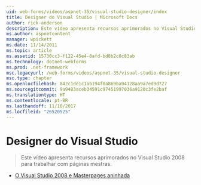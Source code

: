 ```yaml
---
uid: web-forms/videos/aspnet-35/visual-studio-designer/index
title: Designer do Visual Studio | Microsoft Docs
author: rick-anderson
description: Este vídeo apresenta recursos aprimorados no Visual Studio 2008 para trabalhar com páginas mestras.
ms.author: aspnetcontent
manager: wpickett
ms.date: 11/14/2011
ms.topic: article
ms.assetid: 15730cc3-f122-45e4-8afd-bd8b2c8c83ab
ms.technology: dotnet-webforms
ms.prod: .net-framework
msc.legacyurl: /web-forms/videos/aspnet-35/visual-studio-designer
msc.type: chapter
ms.openlocfilehash: 842c1de1c1ab194f0a869ba94128aa9a7ed9d727
ms.sourcegitcommit: 9a9483aceb34591c97451997036a9120c3fe2baf
ms.translationtype: HT
ms.contentlocale: pt-BR
ms.lasthandoff: 11/10/2017
ms.locfileid: "26520525"
---
```

<a name="visual-studio-designer"></a>Designer do Visual Studio
====================
> Este vídeo apresenta recursos aprimorados no Visual Studio 2008 para trabalhar com páginas mestras.


- [O Visual Studio 2008 e Masterpages aninhada](visual-studio-2008-and-nested-masterpages.md)
